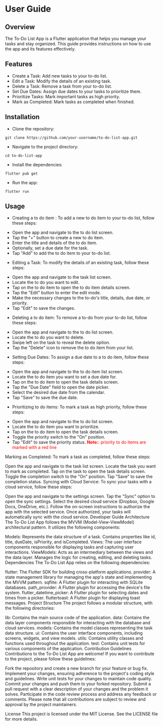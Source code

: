 # User Guide
## Overview
The To-Do List App is a Flutter application that helps you manage your tasks and stay organized. This guide provides instructions on how to use the app and its features effectively.

## Features
* Create a Task: Add new tasks to your to-do list.
* Edit a Task: Modify the details of an existing task.
* Delete a Task: Remove a task from your to-do list.
* Set Due Dates: Assign due dates to your tasks to prioritize them.
* Prioritize Tasks: Mark important tasks as high priority.
* Mark as Completed: Mark tasks as completed when finished.

## Installation
* Clone the repository:

```
git clone https://github.com/your-username/to-do-list-app.git
```
* Navigate to the project directory:

```
cd to-do-list-app
```
* Install the dependencies:

```
flutter pub get
```
* Run the app:
```
flutter run
```

## Usage
* Creating a to do item : To add a new to do item to your to-do list, follow these steps:

- Open the app and navigate to the to do list screen.
- Tap the "+" button to create a new to do item.
- Enter the title and details of the to do item.
- Optionally, set a due date for the task.
- Tap "Add" to add the to do item to your to-do list.

* Editing a Task: To modify the details of an existing task, follow these steps:

- Open the app and navigate to the task list screen.
- Locate the to do you want to edit.
- Tap on the to do item to open the to do item details screen.
- Tap the "Edit" button to enter the edit mode.
- Make the necessary changes to the to-do's title, details, due date, or priority.
- Tap "Edit" to save the changes.

* Deleting a to do item: To remove a to-do from your to-do list, follow these steps:

- Open the app and navigate to the to do list screen.
- Locate the to do you want to delete.
- Swipe left on the task to reveal the delete option.
- Tap the "Delete" icon to remove the to do item from your list.

* Setting Due Dates: To assign a due date to a to do item, follow these steps:

- Open the app and navigate to the to do item list screen.
- Locate the to do item you want to set a due date for.
- Tap on the to do item to open the task details screen.
- Tap the "Due Date" field to open the date picker.
- Select the desired due date from the calendar.
- Tap "Save" to save the due date.

* Prioritizing to do items: To mark a task as high priority, follow these steps:

- Open the app and navigate to the to do list screen.
- Locate the to do item you want to prioritize.
- Tap on the to do item to open the task details screen.
- Toggle the priority switch to the "On" position.
- Tap "Edit" to save the priority status.
<font color="red">**Note:**: priority to do items are marked with a red line</font>

Marking as Completed: To mark a task as completed, follow these steps:

Open the app and navigate to the task list screen.
Locate the task you want to mark as completed.
Tap on the task to open the task details screen.
Toggle the completion switch to the "On" position.
Tap "Save" to save the completion status.
Syncing with Cloud Service: To sync your tasks with a cloud service, follow these steps:

Open the app and navigate to the settings screen.
Tap the "Sync" option to open the sync settings.
Select the desired cloud service (Dropbox, Google Docs, OneDrive, etc.).
Follow the on-screen instructions to authorize the app with the selected service.
Once authorized, your tasks will automatically sync with the cloud service.
Developer Guide
Architecture
The To-Do List App follows the MVVM (Model-View-ViewModel) architectural pattern. It utilizes the following components:

Models: Represents the data structure of a task. Contains properties like id, title, dueDate, isPriority, and isCompleted.
Views: The user interface components responsible for displaying tasks and capturing user interactions.
ViewModels: Acts as an intermediary between the views and the data layer. Manages the logic for creating, editing, and deleting tasks.
Dependencies
The To-Do List App relies on the following dependencies:

flutter: The Flutter SDK for building cross-platform applications.
provider: A state management library for managing the app's state and implementing the MVVM pattern.
sqflite: A Flutter plugin for interacting with SQLite databases.
path_provider: A Flutter plugin for accessing the device's file system.
flutter_datetime_picker: A Flutter plugin for selecting dates and times from a picker.
fluttertoast: A Flutter plugin for displaying toast messages.
Project Structure
The project follows a modular structure, with the following directories:

lib: Contains the main source code of the application.
data: Contains the data layer components responsible for interacting with the database and cloud services.
models: Contains the model classes representing the task data structure.
ui: Contains the user interface components, including screens, widgets, and view models.
utils: Contains utility classes and functions used throughout the application.
test: Contains unit tests for various components of the application.
Contribution Guidelines
Contributions to the To-Do List App are welcome! If you want to contribute to the project, please follow these guidelines:

Fork the repository and create a new branch for your feature or bug fix.
Implement your changes, ensuring adherence to the project's coding style and guidelines.
Write unit tests for your changes to maintain code quality.
Commit your changes and push them to your forked repository.
Submit a pull request with a clear description of your changes and the problem it solves.
Participate in the code review process and address any feedback or comments.
Please note that all contributions are subject to review and approval by the project maintainers.

License
This project is licensed under the MIT License. See the LICENSE file for more details.
